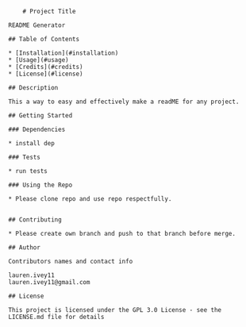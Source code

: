 
        # Project Title

    README Generator

    ## Table of Contents

    * [Installation](#installation)
    * [Usage](#usage)
    * [Credits](#credits)
    * [License](#license)

    ## Description

    This a way to easy and effectively make a readME for any project.

    ## Getting Started

    ### Dependencies

    * install dep

    ### Tests

    * run tests

    ### Using the Repo

    * Please clone repo and use repo respectfully.


    ## Contributing 

    * Please create own branch and push to that branch before merge.

    ## Author

    Contributors names and contact info

    lauren.ivey11
    lauren.ivey11@gmail.com

    ## License

    This project is licensed under the GPL 3.0 License - see the LICENSE.md file for details
    